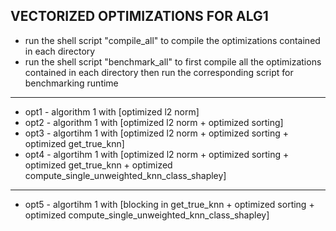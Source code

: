 ## VECTORIZED OPTIMIZATIONS FOR ALG1
- run the shell script "compile_all" to compile the optimizations
contained in each directory
- run the shell script "benchmark_all" to first compile all the
optimizations contained in each directory then run the
corresponding script for benchmarking runtime
---
- opt1 - algorithm 1 with [optimized l2 norm]
- opt2 - algorithm 1 with [optimized l2 norm + optimized sorting]
- opt3 - algortihm 1 with [optimized l2 norm + optimized sorting + optimized get_true_knn]
- opt4 - algortihm 1 with [optimized l2 norm + optimized sorting + optimized get_true_knn + optimized compute_single_unweighted_knn_class_shapley]
---
- opt5 - algortihm 1 with [blocking in get_true_knn + optimized sorting + optimized compute_single_unweighted_knn_class_shapley]
